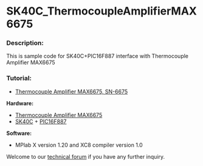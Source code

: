 # SK40C_ThermocoupleAmplifierMAX6675
<h3>Description:</h3>
This is sample code for SK40C+PIC16F887 interface with Thermocouple Amplifier MAX6675
<h3>Tutorial:</h3>
<ul><li><a href="http://tutorial.cytron.com.my/2012/09/18/getting-started-with-sn-6675/" target="_blank">Thermocouple Amplifier MAX6675, SN-6675</a></li></ul>
<b>Hardware:</b>
<ul><li><a href="http://www.cytron.com.my/p-sn-6675" target="_blank">Thermocouple Amplifier MAX6675</a></li>
<li><a href="http://www.cytron.com.my/p-sk40c" target="_blank">SK40C</a> + <a href="http://www.cytron.com.my/p-ic-pic-16f887" target="_blank">PIC16F887</a></li>
</ul>

<b>Software:</b>
<ul><li>MPlab X version 1.20 and XC8 compiler version 1.0 </li></ul>

Welcome to our <a href="http://forum.cytron.com.my" target="_blank">technical forum</a> if you have any further inquiry.
